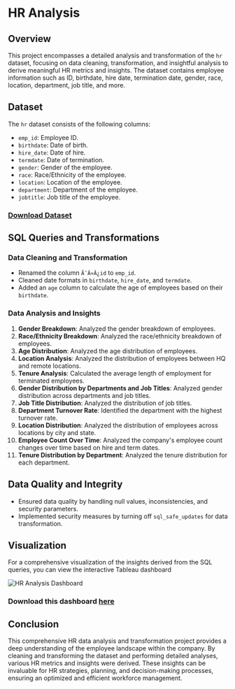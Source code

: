 # HR Analysis

## Overview

This project encompasses a detailed analysis and transformation of the `hr` dataset, focusing on data cleaning, transformation, and insightful analysis to derive meaningful HR metrics and insights. The dataset contains employee information such as ID, birthdate, hire date, termination date, gender, race, location, department, job title, and more.

## Dataset

The `hr` dataset consists of the following columns:

- `emp_id`: Employee ID.
- `birthdate`: Date of birth.
- `hire_date`: Date of hire.
- `termdate`: Date of termination.
- `gender`: Gender of the employee.
- `race`: Race/Ethnicity of the employee.
- `location`: Location of the employee.
- `department`: Department of the employee.
- `jobtitle`: Job title of the employee.

### [Download Dataset](https://github.com/NaveenJunjur/My_Portfoilio/tree/main/SQL_Projects/03-HR%20Anlaysis/Datasets)

## SQL Queries and Transformations

### Data Cleaning and Transformation

- Renamed the column `Ã¯Â»Â¿id` to `emp_id`.
- Cleaned date formats in `birthdate`, `hire_date`, and `termdate`.
- Added an `age` column to calculate the age of employees based on their `birthdate`.

### Data Analysis and Insights

1. **Gender Breakdown**: Analyzed the gender breakdown of employees.
2. **Race/Ethnicity Breakdown**: Analyzed the race/ethnicity breakdown of employees.
3. **Age Distribution**: Analyzed the age distribution of employees.
4. **Location Analysis**: Analyzed the distribution of employees between HQ and remote locations.
5. **Tenure Analysis**: Calculated the average length of employment for terminated employees.
6. **Gender Distribution by Departments and Job Titles**: Analyzed gender distribution across departments and job titles.
7. **Job Title Distribution**: Analyzed the distribution of job titles.
8. **Department Turnover Rate**: Identified the department with the highest turnover rate.
9. **Location Distribution**: Analyzed the distribution of employees across locations by city and state.
10. **Employee Count Over Time**: Analyzed the company's employee count changes over time based on hire and term dates.
11. **Tenure Distribution by Department**: Analyzed the tenure distribution for each department.

## Data Quality and Integrity

- Ensured data quality by handling null values, inconsistencies, and security parameters.
- Implemented security measures by turning off `sql_safe_updates` for data transformation.

## Visualization

For a comprehensive visualization of the insights derived from the SQL queries, you can view the interactive Tableau dashboard

![HR Analysis Dashboard](https://github.com/NaveenJunjur/My_Portfoilio/blob/main/SQL_Projects/03-HR%20Anlaysis/HR%20Analytics%20Dashboard.PNG)

### **Download this dashboard [here](https://github.com/NaveenJunjur/My_Portfoilio/blob/main/SQL_Projects/03-HR%20Anlaysis/Packaged%20Dashboard.twbx)**

## Conclusion

This comprehensive HR data analysis and transformation project provides a deep understanding of the employee landscape within the company. By cleaning and transforming the dataset and performing detailed analyses, various HR metrics and insights were derived. These insights can be invaluable for HR strategies, planning, and decision-making processes, ensuring an optimized and efficient workforce management.

